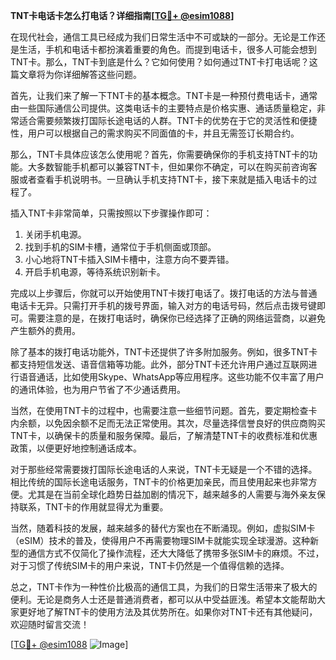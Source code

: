 **TNT卡电话卡怎么打电话？详细指南[[TG💪+ @esim1088](https://t.me/s/esim1088)]**

在现代社会，通信工具已经成为我们日常生活中不可或缺的一部分。无论是工作还是生活，手机和电话卡都扮演着重要的角色。而提到电话卡，很多人可能会想到TNT卡。那么，TNT卡到底是什么？它如何使用？如何通过TNT卡打电话呢？这篇文章将为你详细解答这些问题。

首先，让我们来了解一下TNT卡的基本概念。TNT卡是一种预付费电话卡，通常由一些国际通信公司提供。这类电话卡的主要特点是价格实惠、通话质量稳定，非常适合需要频繁拨打国际长途电话的人群。TNT卡的优势在于它的灵活性和便捷性，用户可以根据自己的需求购买不同面值的卡，并且无需签订长期合约。

那么，TNT卡具体应该怎么使用呢？首先，你需要确保你的手机支持TNT卡的功能。大多数智能手机都可以兼容TNT卡，但如果你不确定，可以在购买前咨询客服或者查看手机说明书。一旦确认手机支持TNT卡，接下来就是插入电话卡的过程了。

插入TNT卡非常简单，只需按照以下步骤操作即可：
1. 关闭手机电源。
2. 找到手机的SIM卡槽，通常位于手机侧面或顶部。
3. 小心地将TNT卡插入SIM卡槽中，注意方向不要弄错。
4. 开启手机电源，等待系统识别新卡。

完成以上步骤后，你就可以开始使用TNT卡拨打电话了。拨打电话的方法与普通电话卡无异。只需打开手机的拨号界面，输入对方的电话号码，然后点击拨号键即可。需要注意的是，在拨打电话时，确保你已经选择了正确的网络运营商，以避免产生额外的费用。

除了基本的拨打电话功能外，TNT卡还提供了许多附加服务。例如，很多TNT卡都支持短信发送、语音信箱等功能。此外，部分TNT卡还允许用户通过互联网进行语音通话，比如使用Skype、WhatsApp等应用程序。这些功能不仅丰富了用户的通讯体验，也为用户节省了不少通话费用。

当然，在使用TNT卡的过程中，也需要注意一些细节问题。首先，要定期检查卡内余额，以免因余额不足而无法正常使用。其次，尽量选择信誉良好的供应商购买TNT卡，以确保卡的质量和服务保障。最后，了解清楚TNT卡的收费标准和优惠政策，以便更好地控制通话成本。

对于那些经常需要拨打国际长途电话的人来说，TNT卡无疑是一个不错的选择。相比传统的国际长途电话服务，TNT卡的价格更加亲民，而且使用起来也非常方便。尤其是在当前全球化趋势日益加剧的情况下，越来越多的人需要与海外亲友保持联系，TNT卡的作用就显得尤为重要。

当然，随着科技的发展，越来越多的替代方案也在不断涌现。例如，虚拟SIM卡（eSIM）技术的普及，使得用户不再需要物理SIM卡就能实现全球漫游。这种新型的通信方式不仅简化了操作流程，还大大降低了携带多张SIM卡的麻烦。不过，对于习惯了传统SIM卡的用户来说，TNT卡仍然是一个值得信赖的选择。

总之，TNT卡作为一种性价比极高的通信工具，为我们的日常生活带来了极大的便利。无论是商务人士还是普通消费者，都可以从中受益匪浅。希望本文能帮助大家更好地了解TNT卡的使用方法及其优势所在。如果你对TNT卡还有其他疑问，欢迎随时留言交流！

[[TG💪+ @esim1088](https://t.me/s/esim1088) ![Image](https://i.postimg.cc/4NQfJmqS/Snipaste-2025-05-13-00-14-12.png)]